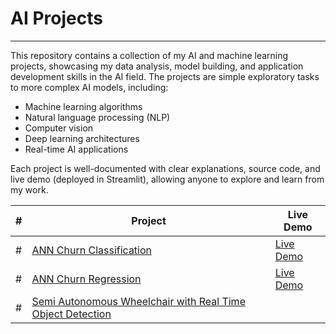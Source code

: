 # AI Projects
-------------------
This repository contains a collection of my AI and machine learning projects, showcasing my data analysis, model building, and application development skills in the AI field. The projects are simple exploratory tasks to more complex AI models, including:
- Machine learning algorithms
- Natural language processing (NLP)
- Computer vision
- Deep learning architectures
- Real-time AI applications
  
Each project is well-documented with clear explanations, source code, and live demo (deployed in Streamlit), allowing anyone to explore and learn from my work.

| # |    Project            |    Live  Demo    |
|---| --------------------- | ---------------- |
| # | [ANN Churn Classification](https://github.com/FaysalMiah55/ann-churn-classification) | [Live Demo](https://ann-churn-classification-n9i8zoga4maz8xu78undcz.streamlit.app/) |
| # | [ANN Churn Regression](https://github.com/FaysalMiah55/ann-churn-regression) | [Live Demo](https://ann-churn-regression-c8vdeeuh8psefqbnxdfc5j.streamlit.app/) |
| # | [Semi Autonomous Wheelchair with Real Time Object Detection](https://github.com/FaysalMiah55/semi-autonomous-wheelchair-with-real-time-object-detection) | 
